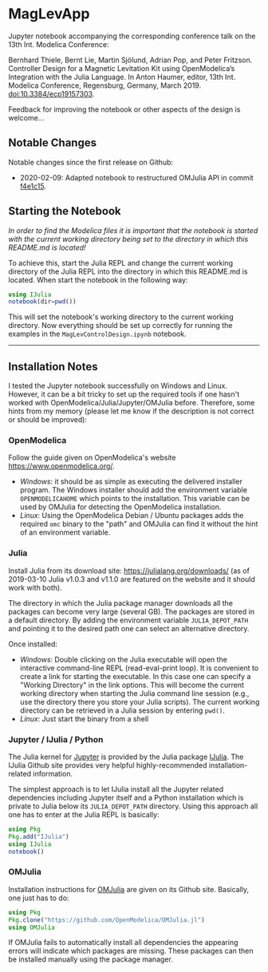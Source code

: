 # MagLevApp

Jupyter notebook accompanying the corresponding conference talk on the 13th Int. Modelica Conference:

Bernhard Thiele, Bernt Lie, Martin Sjölund, Adrian Pop, and Peter Fritzson. Controller Design for a Magnetic Levitation Kit using OpenModelica’s Integration with the Julia Language. In Anton Haumer, editor, 13th Int. Modelica Conference, Regensburg, Germany, March 2019. [doi:10.3384/ecp19157303](https://www.doi.org/10.3384/ecp19157303).

Feedback for improving the notebook or other aspects of the design is welcome...

## Notable Changes

Notable changes since the first release on Github:

- 2020-02-09: Adapted notebook to restructured OMJulia API in commit [f4e1c15](https://github.com/bernhard-thiele/MagLevApp/commit/f4e1c152415cd24ddf9831fc41adc67a0f43dfdc).


## Starting the Notebook

*In order to find the Modelica files it is important that the notebook is started with the current working directory being set to the directory in which this README.md is located!*

To achieve this, start the Julia REPL and change the current working directory of the Julia REPL into the directory in which this README.md is located. When start the notebook in the following way:

```julia
using IJulia
notebook(dir=pwd())
```
This will set the notebook's working directory to the current working directory. Now everything should be set up correctly for running the examples in the `MagLevControlDesign.ipynb` notebook.

---------

## Installation Notes

I tested the Jupyter notebook successfully on Windows and Linux. However, it can be a bit tricky to set up the required tools if one hasn't worked with OpenModelica/Julia/Jupyter/OMJulia before. Therefore, some hints from my memory (please let me know if the description is not correct or should be improved):

### OpenModelica

Follow the guide given on OpenModelica's website https://www.openmodelica.org/.

- _Windows_: it should be as simple as executing the delivered installer program. The Windows installer should add the environment variable `OPENMODELICAHOME` which points to the installation. This variable can be used by OMJulia for detecting the OpenModelica installation.
- _Linux_: Using the OpenModelica Debian / Ubuntu packages adds the required `omc` binary to the "path" and OMJulia can find it without the hint of an environment variable.

### Julia

Install Julia from its download site: https://julialang.org/downloads/ (as of 2019-03-10 Julia v1.0.3 and v1.1.0 are featured on the website and it should work with both).

The directory in which the Julia package manager downloads all the packages can become very large (several GB). The packages are stored in a default directory. By adding the environment variable `JULIA_DEPOT_PATH` and pointing it to the desired path one can select an alternative directory.

Once installed:

- _Windows_: Double clicking on the Julia executable will open the interactive command-line REPL (read-eval-print loop). It is convenient to create a link for starting the executable. In this case one can specify a "Working Directory" in the link options. This will become the current working directory when starting the Julia command line session (e.g., use the directory there you store your Julia scripts). The current working directory can be retrieved in a Julia session by entering `pwd()`.
- _Linux_: Just start the binary from a shell

### Jupyter / IJulia / Python

The Julia kernel for [Jupyter](https://jupyter.org/) is provided by the Julia package [IJulia](https://github.com/JuliaLang/IJulia.jl). The IJulia Github site provides very helpful highly-recommended installation-related information.

The simplest approach is to let IJulia install all the Jupyter related dependencies including Jupyter itself and a Python installation which is private to Julia below its `JULIA_DEPOT_PATH` directory. Using this approach all one has to enter at the Julia REPL is basically:

```julia
using Pkg
Pkg.add("IJulia")
using IJulia
notebook()
```
### OMJulia

Installation instructions for [OMJulia](https://github.com/OpenModelica/OMJulia.jl) are given on its Github site. Basically, one just has to do:

```julia
using Pkg
Pkg.clone("https://github.com/OpenModelica/OMJulia.jl")
using OMJulia
```

If OMJulia fails to automatically install all dependencies the appearing errors will indicate which packages are missing. These packages can then be installed manually using the package manager.
